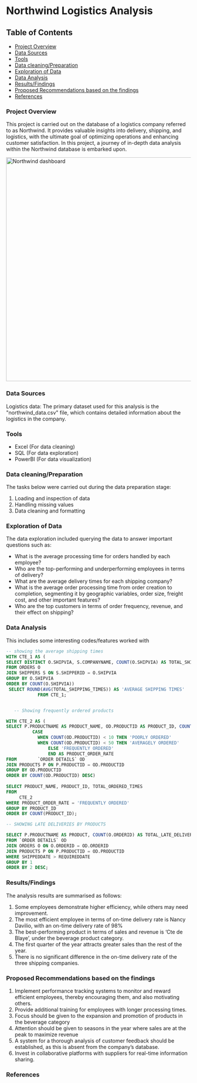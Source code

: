 # Northwind Logistics Analysis

## Table of Contents
- [Project Overview](#project-overview)
- [Data Sources](#data-sources)
- [Tools](#tools)
- [Data cleaning/Preparation](#data-cleaning/preparation)
- [Exploration of Data](#exploration-of-data)
- [Data Analysis](#data-analysis)
- [Results/Findings](#results/findings)
- [Proposed Recommendations based on the findings](#proposed-recommendations-based-on-the-findings)
- [References](#references)

### Project Overview
This project is carried out on the database of a logistics company referred to as Northwind. It provides valuable insights into delivery, shipping, and logistics, with the ultimate goal of optimizing operations and enhancing customer satisfaction.  In this project, a journey of in-depth data analysis within the Northwind database is embarked upon.



<img width="611" alt="Northwind dashboard" src="https://github.com/Evajoyous/Northwind-Logistics-Analysis/assets/93932037/4e3d6b92-2410-4b16-aa52-c4352064b2c2">

### Data Sources

Logistics data: The primary dataset used for this analysis is the "northwind_data.csv" file, which contains detailed information about the logistics in the company.

### Tools

- Excel (For data cleaning)
- SQL (For data exploration)
- PowerBI (For data visualization)

### Data cleaning/Preparation 
The tasks below were carried out during the data preparation stage:
1. Loading and inspection of data
2. Handling missing values
3. Data cleaning and formatting

### Exploration of Data
The data exploration included querying the data to answer important questions such as:

- What is the average processing time for orders handled by each employee?
- Who are the top-performing and underperforming employees in terms of delivery?
- What are the average delivery times for each shipping company?
- What is the average order processing time from order creation to completion, segmenting it by geographic variables, order size, freight cost, and other important features?
- Who are the top customers in terms of order frequency, revenue, and their effect on shipping?

### Data Analysis

This includes some interesting codes/features worked with

```sql
-- showing the average shipping times
WITH CTE_1 AS (
SELECT DISTINCT O.SHIPVIA, S.COMPANYNAME, COUNT(O.SHIPVIA) AS TOTAL_SHIPPING_TIMES
FROM ORDERS O
JOIN SHIPPERS S ON S.SHIPPERID = O.SHIPVIA
GROUP BY O.SHIPVIA
ORDER BY COUNT(O.SHIPVIA))
 SELECT ROUND(AVG(TOTAL_SHIPPING_TIMES)) AS 'AVERAGE SHIPPING TIMES'
    		FROM CTE_1;   


   -- Showing frequently ordered products

WITH CTE_2 AS (
SELECT P.PRODUCTNAME AS PRODUCT_NAME, OD.PRODUCTID AS PRODUCT_ID, COUNT(OD.PRODUCTID) AS TOTAL_ORDERED_TIMES,
      	  CASE	
      		WHEN COUNT(OD.PRODUCTID) < 10 THEN 'POORLY ORDERED'
       		WHEN COUNT(OD.PRODUCTID) < 50 THEN 'AVERAGELY ORDERED'
        		ELSE 'FREQUENTLY ORDERED'
        		END AS PRODUCT_ORDER_RATE
FROM		`ORDER DETAILS` OD
JOIN PRODUCTS P ON P.PRODUCTID = OD.PRODUCTID
GROUP BY OD.PRODUCTID
ORDER BY COUNT(OD.PRODUCTID) DESC)
       
SELECT PRODUCT_NAME, PRODUCT_ID, TOTAL_ORDERED_TIMES
FROM
     CTE_2
WHERE PRODUCT_ORDER_RATE = 'FREQUENTLY ORDERED'
GROUP BY PRODUCT_ID
ORDER BY COUNT(PRODUCT_ID);

-- SHOWING LATE DELIVERIES BY PRODUCTS

SELECT P.PRODUCTNAME AS PRODUCT, COUNT(O.ORDERID) AS TOTAL_LATE_DELIVERIES
FROM `ORDER DETAILS` OD
JOIN ORDERS O ON O.ORDERID = OD.ORDERID
JOIN PRODUCTS P ON P.PRODUCTID = OD.PRODUCTID
WHERE SHIPPEDDATE > REQUIREDDATE
GROUP BY 1
ORDER BY 2 DESC;

```
### Results/Findings

The analysis results are summarised as follows:
1. Some employees demonstrate higher efficiency, while others may need improvement.
2. The most efficient employee in terms of on-time delivery rate is Nancy Davilio, with an on-time delivery rate of 98%
3. The best-performing product in terms of sales and revenue is ‘Cte de Blaye’, under the beverage product category.
4. The first quarter of the year attracts greater sales than the rest of the year.
5. There is no significant difference in the on-time delivery rate of the three shipping companies.

### Proposed Recommendations based on the findings

1. Implement performance tracking systems to monitor and reward efficient employees, thereby encouraging them, and also motivating others.
2. Provide additional training for employees with longer processing times.
3. Focus should be given to the expansion and promotion of products in the beverage category
4. Attention should be given to seasons in the year where sales are at the peak to maximize revenue
5. A system for a thorough analysis of customer feedback should be established, as this is absent from the company’s database.
6. Invest in collaborative platforms with suppliers for real-time information sharing.

### References


